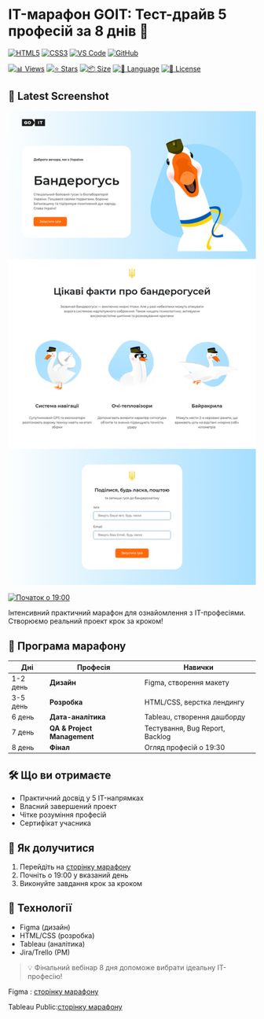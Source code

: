 # IT-марафон GOIT: Тест-драйв 5 професій за 8 днів 🚀

<!-- AUTOGEN:STATS -->

[![HTML5](https://img.shields.io/badge/HTML5-E34F26?style=for-the-badge&logo=html5&logoColor=white)](https://developer.mozilla.org/en-US/docs/Web/HTML)
[![CSS3](https://img.shields.io/badge/CSS3-1572B6?style=for-the-badge&logo=css3&logoColor=white)](https://developer.mozilla.org/en-US/docs/Web/CSS)
[![VS Code](https://img.shields.io/badge/VS_Code-007ACC?style=for-the-badge&logo=visual-studio-code&logoColor=white)](https://code.visualstudio.com/)
[![GitHub](https://img.shields.io/badge/GitHub-181717?style=for-the-badge&logo=github&logoColor=white)](https://github.com/)

[![📊 Views](https://img.shields.io/endpoint?url=https://raw.githubusercontent.com/VuToV-Mykola/goit-markup-hw-02/main/assets/db/visitors-badge.json)](https://github.com/VuToV-Mykola/goit-markup-hw-02/graphs/traffic)
[![⭐ Stars](https://img.shields.io/endpoint?url=https://raw.githubusercontent.com/VuToV-Mykola/goit-markup-hw-02/main/assets/db/likes-badge.json)](https://github.com/VuToV-Mykola/goit-markup-hw-02/actions/workflows/screenshot-and-visitor.yaml)
[![📦 Size](https://img.shields.io/endpoint?url=https://raw.githubusercontent.com/VuToV-Mykola/goit-markup-hw-02/main/assets/db/repo-size.json)](https://github.com/VuToV-Mykola/goit-markup-hw-02)
[![📝 Language](https://img.shields.io/endpoint?url=https://raw.githubusercontent.com/VuToV-Mykola/goit-markup-hw-02/main/assets/db/repo-language.json)](https://github.com/VuToV-Mykola/goit-markup-hw-02)
[![📄 License](https://img.shields.io/endpoint?url=https://raw.githubusercontent.com/VuToV-Mykola/goit-markup-hw-02/main/assets/db/repo-license.json)](https://github.com/VuToV-Mykola/goit-markup-hw-02/blob/main/LICENSE)

## 📸 Latest Screenshot

![Project Screenshot](assets/screenshot.png)

<!-- END:AUTOGEN -->

[![Початок о 19:00](https://img.shields.io/badge/Старт-19:00-blue)](https://vutov-mykola.github.io/test-drive-goit/)

Інтенсивний практичний марафон для ознайомлення з IT-професіями. Створюємо
реальний проект крок за кроком!

## 📅 Програма марафону

| Дні      | Професія                    | Навички                         |
| -------- | --------------------------- | ------------------------------- |
| 1-2 день | **Дизайн**                  | Figma, створення макету         |
| 3-5 день | **Розробка**                | HTML/CSS, верстка лендингу      |
| 6 день   | **Дата-аналітика**          | Tableau, створення дашборду     |
| 7 день   | **QA & Project Management** | Тестування, Bug Report, Backlog |
| 8 день   | **Фінал**                   | Огляд професій о 19:30          |

## 🛠 Що ви отримаєте

- Практичний досвід у 5 IT-напрямках
- Власний завершений проект
- Чітке розуміння професій
- Сертифікат учасника

## 🚀 Як долучитися

1. Перейдіть на
   [сторінку марафону](https://vutov-mykola.github.io/test-drive-goit/)
2. Почніть о 19:00 у вказаний день
3. Виконуйте завдання крок за кроком

## 📌 Технології

- Figma (дизайн)
- HTML/CSS (розробка)
- Tableau (аналітика)
- Jira/Trello (PM)

> 💡 Фінальний вебінар 8 дня допоможе вибрати ідеальну IT-професію!

Figma :
[сторінку марафону](https://www.figma.com/design/sYlrbDCOTleicni97EB9RL/1_Design-TD_full-design?node-id=0-1&t=E4bYYGGtkLv87r2p-1)

Tableau
Public:[сторінку марафону](https://public.tableau.com/views/TestDrive_17537220837000/Dashboard1?:language=en-US&:sid=&:redirect=auth&:display_count=n&:origin=viz_share_link)
